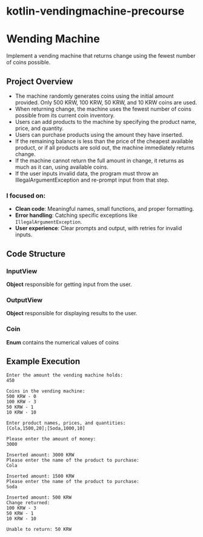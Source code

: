# kotlin-vendingmachine-precourse
# Wending Machine

Implement a vending machine that returns change using the fewest number of coins possible.

## Project Overview 

- The machine randomly generates coins using the initial amount provided. Only 500 KRW, 100 KRW, 50 KRW, and 10 KRW coins are used.
- When returning change, the machine uses the fewest number of coins possible from its current coin inventory.
- Users can add products to the machine by specifying the product name, price, and quantity.
- Users can purchase products using the amount they have inserted.
- If the remaining balance is less than the price of the cheapest available product, or if all products are sold out, the machine immediately returns change.
- If the machine cannot return the full amount in change, it returns as much as it can, using available coins.
- If the user inputs invalid data, the program must throw an IllegalArgumentException and re-prompt input from that step.

### I focused on:
- **Clean code**: Meaningful names, small functions, and proper formatting.
- **Error handling**: Catching specific exceptions like `IllegalArgumentException`.
- **User experience**: Clear prompts and output, with retries for invalid inputs.

## Code Structure

### InputView

**Object** responsible for getting input from the user.

### OutputView

**Object** responsible for displaying results to the user.

### Coin 
**Enum** contains the numerical values of coins

## Example Execution

```plain
Enter the amount the vending machine holds:
450

Coins in the vending machine:
500 KRW - 0
100 KRW - 3
50 KRW - 1
10 KRW - 10

Enter product names, prices, and quantities:
[Cola,1500,20];[Soda,1000,10]

Please enter the amount of money:
3000

Inserted amount: 3000 KRW
Please enter the name of the product to purchase:
Cola

Inserted amount: 1500 KRW
Please enter the name of the product to purchase:
Soda

Inserted amount: 500 KRW
Change returned:
100 KRW - 3
50 KRW - 1
10 KRW - 10

Unable to return: 50 KRW